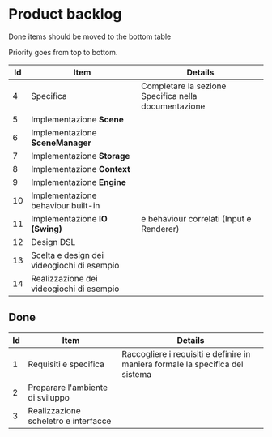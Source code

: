 # Product backlog
Done items should be moved to the bottom table

Priority goes from top to bottom.

|Id|Item|Details|
|--|----|-------|
|4|Specifica|Completare la sezione Specifica nella documentazione|
|5|Implementazione **Scene**||
|6|Implementazione **SceneManager**||
|7|Implementazione **Storage**||
|8|Implementazione **Context**||
|9|Implementazione **Engine**||
|10|Implementazione behaviour built-in||
|11|Implementazione **IO (Swing)**|e behaviour correlati (Input e Renderer)|
|12|Design DSL||
|13|Scelta e design dei videogiochi di esempio||
|14|Realizzazione dei videogiochi di esempio||


## Done
|Id|Item|Details|
|--|----|-------|
|1|Requisiti e specifica|Raccogliere i requisiti e definire in maniera formale la specifica del sistema|
|2|Preparare l'ambiente di sviluppo||
|3|Realizzazione scheletro e interfacce||
